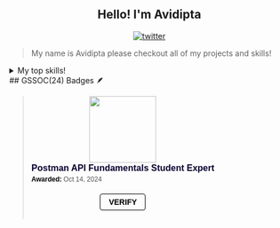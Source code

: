 <h2 align="center"> Hello! I'm Avidipta </h2>
<p align="center">
   <a href="https://x.com/Avidipta_17?sub_confimation=1">
      <img alt="twitter" title="@Avidipta_17" src="https://img.shields.io/twitter/follow/Avidipta_17"/>
   </a>
   </p>

> My name is Avidipta please checkout all of my projects and skills!
<details>
   <summary>My top skills!</summary>

 | Rank |   TOP-SKILLS  |
 |-----:|---------------|
 |     1|    Python     |
 |     2|      C        |
 |     3|    MySQL      |
 |     4|     HTML      |
 |     5|  JavaScript   |
 |     6|     CSS       |
 |     7|  Networking   |

 </details>
## GSSOC(24) Badges 🪶
<div style='display:flex; align-items:center; gap: 10px;' align='center'>
<blockquote class="badgr-badge" style="font-family: Helvetica, Roboto, &quot;Segoe UI&quot;, Calibri, sans-serif;"><a href="https://api.badgr.io/public/assertions/mdj4ptDiQwW-5fW10HZD9A?identity__email=avidiptabanerjee%40gmail.com"><img width="120px" height="120px" src="https://api.badgr.io/public/assertions/mdj4ptDiQwW-5fW10HZD9A/image"></a><p class="badgr-badge-name" style="hyphens: auto; overflow-wrap: break-word; word-wrap: break-word; margin: 0; font-size: 16px; font-weight: 600; font-style: normal; font-stretch: normal; line-height: 1.25; letter-spacing: normal; text-align: left; color: #05012c;">Postman API Fundamentals Student Expert</p><p class="badgr-badge-date" style="margin: 0; font-size: 12px; font-style: normal; font-stretch: normal; line-height: 1.67; letter-spacing: normal; text-align: left; color: #555555;"><strong style="font-size: 12px; font-weight: bold; font-style: normal; font-stretch: normal; line-height: 1.67; letter-spacing: normal; text-align: left; color: #000;">Awarded: </strong>Oct 14, 2024</p><p style="margin: 16px 0; padding: 0;"><a class="badgr-badge-verify" target="_blank" href="https://badgecheck.io?url=https%3A%2F%2Fapi.badgr.io%2Fpublic%2Fassertions%2Fmdj4ptDiQwW-5fW10HZD9A%3Fidentity__email%3Davidiptabanerjee%2540gmail.com&amp;identity__email=avidiptabanerjee%40gmail.com" style="box-sizing: content-box; display: flex; align-items: center; justify-content: center; margin: 0; font-size:14px; font-weight: bold; width: 48px; height: 16px; border-radius: 4px; border: solid 1px black; text-decoration: none; padding: 6px 16px; margin: 16px 0; color: black;">VERIFY</a></p><script async="async" src="https://badgr.com/assets/widgets.bundle.js"></script></blockquote>
</div>
<!--
**Avidiptab17/Avidiptab17** is a ✨ _special_ ✨ repository because its `README.md` (this file) appears on your GitHub profile.

Here are some ideas to get you started:

- 🔭 I’m currently working on ...
- 🌱 I’m currently learning ...
- 👯 I’m looking to collaborate on ...
- 🤔 I’m looking for help with ...
- 💬 Ask me about ...
- 📫 How to reach me: ...
- 😄 Pronouns: ...
- ⚡ Fun fact: ...
-->
![An image of @avidiptab17's Holopin badges, which is a link to view their full Holopin profile](https://holopin.me/avidiptab17)

